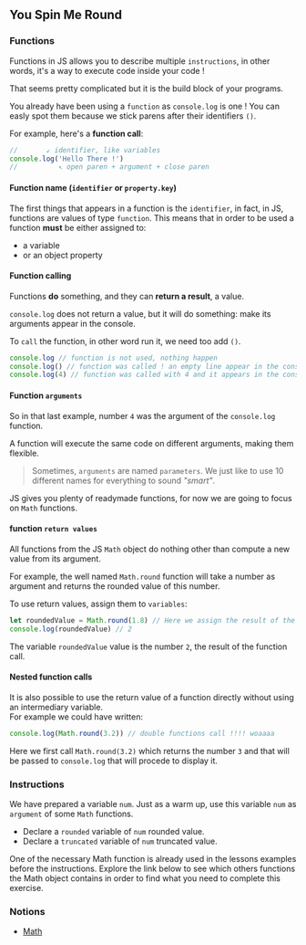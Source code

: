 ## You Spin Me Round

### Functions

Functions in JS allows you to describe multiple `instructions`, in other words,
it's a way to execute code inside your code !

That seems pretty complicated but it is the build block of your programs.

You already have been using a `function` as `console.log` is one ! You can easly
spot them because we stick parens after their identifiers `()`.

For example, here's a **function call**:

```js
//       ↙ identifier, like variables
console.log('Hello There !')
//          ↖ open paren + argument + close paren
```

#### Function name (`identifier` or `property.key`)

The first things that appears in a function is the `identifier`, in fact, in JS,
functions are values of type `function`. 
This means that in order to be used a function **must** be either assigned to:
- a variable 
- or an object property

#### Function calling

Functions **do** something, and they can **return a result**, a value.

`console.log` does not return a value, but it will do something: make its
arguments appear in the console.

To `call` the function, in other word run it, we need too add `()`.

```js
console.log // function is not used, nothing happen
console.log() // function was called ! an empty line appear in the console
console.log(4) // function was called with 4 and it appears in the console
```

#### Function `arguments`

So in that last example, number `4` was the argument of the `console.log`
function.

A function will execute the same code on different arguments, making them
flexible.

> Sometimes, `arguments` are named `parameters`. We just like to use 10
> different names for everything to sound _"smart"_.

JS gives you plenty of readymade functions, for now we are going to focus on
`Math` functions.

#### function `return values`

All functions from the JS `Math` object do nothing other than compute a new
value from its argument.

For example, the well named `Math.round` function will take a number as argument
and returns the rounded value of this number.

To use return values, assign them to `variables`:

```js
let roundedValue = Math.round(1.8) // Here we assign the result of the function call
console.log(roundedValue) // 2
```

The variable `roundedValue` value is the number `2`, the result of the function
call.

#### Nested function calls

It is also possible to use the return value of a function directly without using
an intermediary variable.\
For example we could have written:

```js
console.log(Math.round(3.2)) // double functions call !!!! woaaaa
```

Here we first call `Math.round(3.2)` which returns the number `3` and that will
be passed to `console.log` that will procede to display it.

### Instructions

We have prepared a variable `num`.
Just as a warm up, use this variable `num` as `argument` of some `Math`
functions.

- Declare a `rounded` variable of `num` rounded value.
- Declare a `truncated` variable of `num` truncated value.

One of the necessary Math function is already used in the lessons examples before the instructions.
Explore the link below to see which others functions the Math object contains in order to find what
you need to complete this exercise.

### Notions

- [Math](https://devdocs.io/javascript/global_objects/math)

